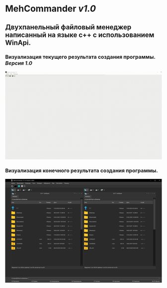 # **MehCommander** *v1.0*
## Двухпанельный файловый менеджер написанный на языке **c++** с использованием **WinApi**.

### **Визуализация текущего результата создания программы.** *Версия 1.0*
![Process](https://github.com/mrkrein/MehCommander/blob/master/2023-04-29_01-33-23.gif?raw=true)

### **Визуализация конечного результата создания программы.**
![Release](https://github.com/mrkrein/MehCommander/blob/master/Main%20Screen222.png?raw=true)